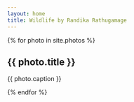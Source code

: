 ```yaml
---
layout: home
title: Wildlife by Randika Rathugamage
---
```


<!-- Thumbnail -->
<section id="thumbnails">{% for photo in site.photos %}
	<article>
		<a class="thumbnail" href="{{ site.images_base_url }}/{{ photo.image }}" data-position="left center"><img src="{{ site.images_base_url }}/{{ photo.image }}" alt="" /></a>
		<h2>{{ photo.title }}</h2>
		<p>{{ photo.caption }}</p>
	</article>
{% endfor %}</section>
